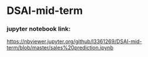 # DSAI-mid-term
### jupyter notebook link: 
https://nbviewer.jupyter.org/github/l3361269/DSAI-mid-term/blob/master/sales%20prediction.ipynb
